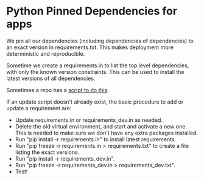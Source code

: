 Python Pinned Dependencies for apps
===================================

We pin all our dependencies (including dependencies of dependencies) to an exact version in requirements.txt. This makes deployment more deterministic and reproducible.

Sometime we create a requirements.in to list the top level dependencies, with only the known version constraints. This can be used to install the latest versions of all dependencies. 

Sometimes a repo has a [script to do this](https://github.com/OpenDataServices/cove/blob/master/update_requirements.sh).

If an update script doesn't already exist, the basic procedure to add or update a requirement are:

* Update requirements.in or requirements_dev.in as needed.
* Delete the old virtual environment, and start and activate a new one. This is needed to make sure we don't have any extra packages installed.
* Run "pip install -r requirements.in" to install latest requirements.
* Run "pip freeze -r requirements.in > requirements.txt" to create a file listing the exact versions.
* Run "pip install -r requirements_dev.in".
* Run "pip freeze -r requirements_dev.in > requirements_dev.txt".
* Test!
